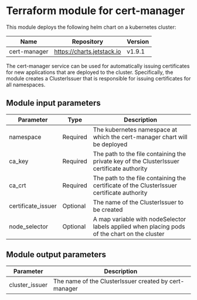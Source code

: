 # Terraform module for cert-manager

This module deploys the following helm chart on a kubernetes cluster:

| Name         | Repository                 | Version |
| ------------ | -------------------------- | ------- |
| cert-manager | https://charts.jetstack.io | v1.9.1  |

The cert-manager service can be used for automatically issuing certificates for new applications that are deployed to the cluster. Specifically, the module creates a ClusterIssuer that is responsible for issuing certificates for all namespaces. 

## Module input parameters

| Parameter          | Type     | Description                                                                                   |
| ------------------ | -------- | --------------------------------------------------------------------------------------------- |
| namespace          | Required | The kubernetes namespace at which the cert-manager chart will be deployed                     |
| ca_key             | Required | The path to the file containing the private key of the ClusterIssuer certificate authority    |
| ca_crt             | Required | The path to the file containing the certificate of the ClusterIssuer certificate authority    |
| certificate_issuer | Optional | The name of the ClusterIssuer to be created                                                   |
| node_selector      | Optional | A map variable with nodeSelector labels applied when placing pods of the chart on the cluster |

## Module output parameters

| Parameter      | Description                                           |
| -------------- | ----------------------------------------------------- |
| cluster_issuer | The name of the ClusterIssuer created by cert-manager |